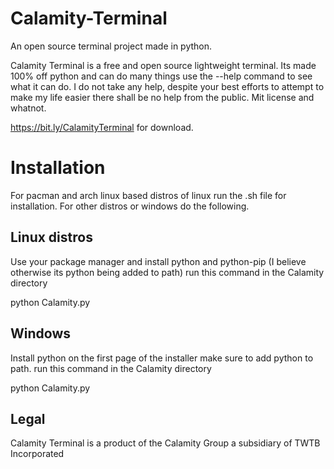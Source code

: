 # Calamity-Terminal
An open source terminal project made in python.

Calamity Terminal is a free and open source lightweight terminal.
Its made 100% off python and can do many things use the --help command to see what it can do.
I do not take any help, despite your best efforts to attempt to make my life easier there shall be no help from the public.
Mit license and whatnot.

https://bit.ly/CalamityTerminal for download.

# Installation

For pacman and arch linux based distros of linux run the .sh file for installation.
For other distros or windows do the following.

## Linux distros
Use your package manager and install python and python-pip (I believe otherwise its python being added to path)
run this command in the Calamity directory

python Calamity.py

## Windows

Install python on the first page of the installer make sure to add python to path.
run this command in the Calamity directory

python Calamity.py


## Legal
Calamity Terminal is a product of the Calamity Group a subsidiary of TWTB Incorporated
